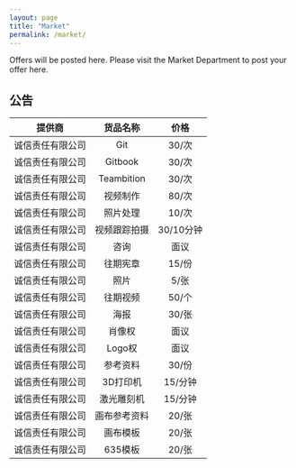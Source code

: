 ```yaml
---
layout: page
title: "Market"
permalink: /market/
---
```


Offers will be posted here. Please visit the Market Department to post your offer here.

公告
--

|提供商|货品名称|价格
|:---:|:---:|:---:|
|诚信责任有限公司|Git|30/次
|诚信责任有限公司|Gitbook|30/次
|诚信责任有限公司|Teambition|30/次
|诚信责任有限公司|视频制作|80/次
|诚信责任有限公司|照片处理|10/次
|诚信责任有限公司|视频跟踪拍摄|30/10分钟
|诚信责任有限公司|咨询|面议
|诚信责任有限公司|往期宪章|15/份
|诚信责任有限公司|照片|5/张
|诚信责任有限公司|往期视频|50/个
|诚信责任有限公司|海报|30/张
|诚信责任有限公司|肖像权|面议
|诚信责任有限公司|Logo权|面议
|诚信责任有限公司|参考资料|30/份
|诚信责任有限公司|3D打印机|15/分钟
|诚信责任有限公司|激光雕刻机|15/分钟
|诚信责任有限公司|画布参考资料|20/张
|诚信责任有限公司|画布模板|20/张
|诚信责任有限公司|635模板|20/张
